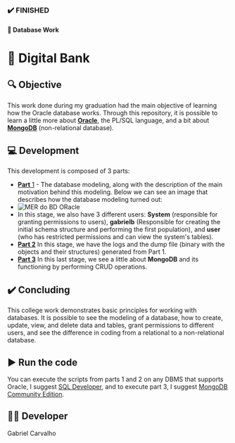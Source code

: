 
### :heavy_check_mark: FINISHED
#### :blue_book: Database Work
# :bank: Digital Bank
## :mag: Objective
This work done during my graduation had the main objective of learning how the Oracle database works. Through this repository, it is possible to learn a little more about **[Oracle](https://www.oracle.com/database/)**, the PL/SQL language, and a bit about [**MongoDB**](https://www.mongodb.com/) (non-relational database).

## :computer: Development
This development is composed of 3 parts:
* [**Part** 1](https://github.com/bielborgesc/digital-bank/tree/main/Part-1) - The database modeling, along with the description of the main motivation behind this modeling. Below we can see an image that describes how the database modeling turned out:
* <img src="https://1drv.ms/i/s!AuyIzDr5dPOch9R6qK3pBk0fYl1wBQ?e=AecOtm" alt="MER do BD ORacle">
* In this stage, we also have 3 different users: **System** (responsible for granting permissions to users), **gabrielb** (Responsible for creating the initial schema structure and performing the first population), and **user** (who has restricted permissions and can view the system's tables).
* [**Part 2**](https://github.com/bielborgesc/digital-bank/tree/main/Part-2) In this stage, we have the logs and the dump file (binary with the objects and their structures) generated from Part 1.
* [**Part 3**](https://github.com/bielborgesc/digital-bank/tree/main/Part-3) In this last stage, we see a little about **MongoDB** and its functioning by performing CRUD operations.

## :heavy_check_mark: Concluding
This college work demonstrates basic principles for working with databases. It is possible to see the modeling of a database, how to create, update, view, and delete data and tables, grant permissions to different users, and see the difference in coding from a relational to a non-relational database.

## :arrow_forward: Run the code
You can execute the scripts from parts 1 and 2 on any DBMS that supports Oracle, I suggest [SQL Developer](https://www.oracle.com/tools/downloads/sqldev-downloads.html), and to execute part 3, I suggest [MongoDB Community Edition](https://www.mongodb.com/try/download/community).

## :raising_hand_man: Developer
Gabriel Carvalho
